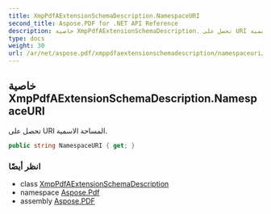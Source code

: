 ```yaml
---
title: XmpPdfAExtensionSchemaDescription.NamespaceURI
second_title: Aspose.PDF for .NET API Reference
description: خاصية XmpPdfAExtensionSchemaDescription. تحصل على URI المساحة الاسمية
type: docs
weight: 30
url: /ar/net/aspose.pdf/xmppdfaextensionschemadescription/namespaceuri/
---
```

## خاصية XmpPdfAExtensionSchemaDescription.NamespaceURI

تحصل على URI المساحة الاسمية.

```csharp
public string NamespaceURI { get; }
```

### انظر أيضًا

* class [XmpPdfAExtensionSchemaDescription](../)
* namespace [Aspose.Pdf](../../../aspose.pdf/)
* assembly [Aspose.PDF](../../../)
